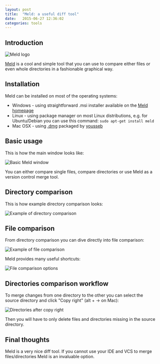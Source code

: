 ```yaml
---
layout: post
title:  "Meld: a useful diff tool"
date:   2015-06-27 12:36:02
categories: tools
---
```

<h2>Introduction</h2>

<img src="/images/meld-my-favourite-diff-tool/meld-96.png" alt="Meld logo" class="float-left" />

[Meld](http://meldmerge.org) is a cool and simple tool that you can use to compare either files or even whole directories in a fashionable graphical way.

<h2 style="clear: both;">Installation</h2>

Meld can be installed on most of the operating systems:

  * Windows - using straightforward .msi installer available on the [Meld homepage](http://meldmerge.org)
  * Linux - using package manager on most Linux distributions, e.g. for Ubuntu/Debian you can use this command:
  ``` sudo apt-get install meld ```
  * Mac OSX - using [.dmg](https://github.com/yousseb/meld/releases) packaged by [yousseb](https://github.com/yousseb)

<h2>Basic usage</h2>

This is how the main window looks like:

<img src="/images/meld-my-favourite-diff-tool/basic-window.png" alt="Basic Meld window" />

You can either compare single files, compare directories or use Meld as a version control merge tool.

<h2>Directory comparison</h2>

This is how example directory comparison looks:

<img src="/images/meld-my-favourite-diff-tool/directory-compare.png" alt="Example of directory comparison" />

<h2>File comparison</h2>

From directory comparison you can dive directly into file comparison:

<img src="/images/meld-my-favourite-diff-tool/file-comparison.png" alt="Example of file comparison" />

Meld provides many useful shortcuts:

<img src="/images/meld-my-favourite-diff-tool/file-comparison-options.png" alt="File comparison options" />

<h2>Directories comparison workflow</h2>

To merge changes from one directory to the other you can select the source directory and click "Copy right" (alt + &rarr; on Mac):

<img src="/images/meld-my-favourite-diff-tool/directory-compare-after-copy-right.png" alt="Directories after copy right" />

Then you will have to only delete files and directories missing in the source directory.

<h2>Final thoughts</h2>

Meld is a very nice diff tool. If you cannot use your IDE and VCS to merge files/directories Meld is an invaluable option.
